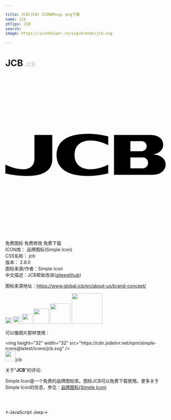 ```yaml
---

title: JCB(JCB) ICON转svg、png下载
name: jcb
zhTips: JCB
search: 
image: https://iconhelper.cn/svg/brands/jcb.svg

---
```


# JCB  <small style="font-size: 60%;font-weight: 100">JCB</small>

<div id="svg" class="svg-wrap">
<svg role="img" xmlns="http://www.w3.org/2000/svg" viewBox="0 0 24 24"><title>JCB icon</title><path d="M13.05 9.8643c.9723.0736 1.7257.3671 2.3545.6843v-1.31s-1.2577-.3162-2.4408-.368c-4.1256-.1849-5.295 1.4344-5.295 3.1292 0 1.6947 1.1694 3.3145 5.295 3.1296 1.1831-.0536 2.4408-.3694 2.4408-.3694v-1.3086c-.6193.3081-1.3826.6107-2.3545.683-1.6793.1272-2.6898-.6907-2.6898-2.1342 0-1.4448 1.0105-2.2613 2.6898-2.1354m7.685 4.1223c-.0513.0105-.1581.02-.215.02h-1.8005V12.376H20.52c.0568 0 .1636.01.2149.02a.8056.8056 0 01.6325.7951c0 .4162-.2872.721-.6325.796zm-2.0155-4.0374h1.6325c.059 0 .1454.0077.1772.0137.3376.0572.6256.3307.6256.7392 0 .409-.288.6815-.626.7392a1.571 1.571 0 01-.1773.0137h-1.6311V9.9506zm3.4994 1.9856v-.0364c.9133-.1331 1.4149-.726 1.4149-1.4199 0-.8828-.7343-1.3916-1.7293-1.4416-.0772-.0032-.203-.011-.3044-.011h-5.3323v5.9467h5.7548c1.13 0 1.9774-.6043 1.9774-1.5466 0-.8701-.7724-1.4222-1.781-1.4917zm-17.8644.6788c0 .8787-.5906 1.5311-1.6656 1.5311-.917 0-1.8174-.2726-2.6889-.6938V14.76s1.4021.383 3.191.383c2.9714 0 3.8374-1.125 3.8374-2.529V9.0266H4.3541v3.5876Z"/></svg>
</div>
<detail full-name='jcb'></detail>

<div class="detail-page">
<p>
<span><span class="badge-success badge">免费图标</span> <span class="badge-success badge">免费修改</span>  <span class="badge-success badge">免费下载</span> </span>
<br/>
<span>
ICON库：
<span class="badge-secondary badge">品牌图标(Simple Icon)</span> 
</span>
<br/>
<span>
CSS名称：
<span class="badge-secondary badge">jcb</span> 
</span>

<br/>
<span>
版本：
<span class="badge-secondary badge">2.8.0</span> 
</span>
<br/>
<span>图标来源/作者：<span class="badge-light badge">Simple Icon</span></span> 
<br/>
<span class="zh-detail">中文描述：<span class="badge-primary badge">JCB</span><span class="help-link"><span>帮助改进</span>(<a href="https://gitee.com/liuwave/icon-helper/edit/master/json/brands/jcb.json" target="_blank" rel="noopener noreferrer">gitee</a><a href="https://github.com/liuwave/icon-helper/edit/master/json/brands/jcb.json" target="_blank" rel="noopener noreferrer">github</a></span>)</span><br/>
</p>
</div><div class="description description alert alert-light"><p>图标来源地址：<a href="https://www.global.jcb/en/about-us/brand-concept/" target="_blank" rel="noopener noreferrer">https://www.global.jcb/en/about-us/brand-concept/</a></p></div>
<div class="alert alert-dark">
<img height="21" width="21" src="https://cdn.jsdelivr.net/npm/simple-icons@latest/icons/jcb.svg" />
<img height="24" width="24" src="https://cdn.jsdelivr.net/npm/simple-icons@latest/icons/jcb.svg" />
<img height="32" width="32" src="https://cdn.jsdelivr.net/npm/simple-icons@latest/icons/jcb.svg" />
<img height="48" width="48" src="https://cdn.jsdelivr.net/npm/simple-icons@latest/icons/jcb.svg" />
<img height="64" width="64" src="https://cdn.jsdelivr.net/npm/simple-icons@latest/icons/jcb.svg" />
<img height="96" width="96" src="https://cdn.jsdelivr.net/npm/simple-icons@latest/icons/jcb.svg" />

</div>
<div>
  <p>可以像图片那样使用：    
  </p>
  <div class="alert alert-primary" style="font-size: 14px">
    &lt;img height="32" width="32" src="https://cdn.jsdelivr.net/npm/simple-icons@latest/icons/jcb.svg" /&gt;
    <copy-btn content='<img height="32" width="32" src="https://cdn.jsdelivr.net/npm/simple-icons@latest/icons/jcb.svg" />'></copy-btn>
  </div>
  <div class="alert alert-secondary">
    <img height="32" width="32" src="https://cdn.jsdelivr.net/npm/simple-icons@latest/icons/jcb.svg" />jcb
    <copy-btn content="jcb" btn-title="复制图标名称"></copy-btn>
  </div>
</div>
<div class="icon-detail__container">
<p>关于“<b>JCB</b>”的评论:</p>
</div>
<Vssue title="关于“JCB”的评论" />
<div><p>Simple Icon是一个免费的品牌图标库。图标JCB可以免费下载使用。更多关于  Simple Icon的信息，参见：<a target="_blank" href="https://iconhelper.cn/brands.html">品牌图标(Simple Icon)</a>
</p></div>


<div style="padding:2rem 0 " class="page-nav"><p class="inner"><span class="prev">←<router-link to="/icon/javascript.html">JavaScript</router-link></span> <span class="next"><router-link to="/icon/jeep.html">Jeep</router-link>→</span></p></div>
